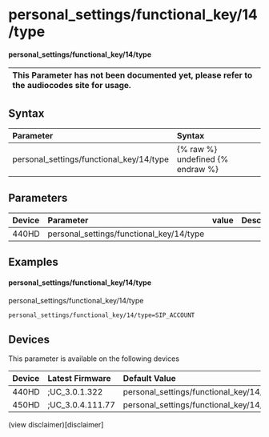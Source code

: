 ﻿---
description: personal_settings/functional_key/14/type
search:
    keywords: ['personal_settings','functional_key','14','type']
---

# personal_settings/functional_key/14/type

#### personal_settings/functional_key/14/type


| This Parameter has not been documented yet, please refer to the audiocodes site for usage.  |
| :--- |

## Syntax
| Parameter | Syntax |
| :--- | :--- |
|personal_settings/functional_key/14/type | {% raw %} undefined {% endraw %} |

## Parameters
|Device|Parameter|value|Description|
|:---|:---|:---|:---|
| 440HD | personal_settings/functional_key/14/type |  |  |

## Examples
#### personal_settings/functional_key/14/type

personal_settings/functional_key/14/type

```
personal_settings/functional_key/14/type=SIP_ACCOUNT
```

## Devices
This parameter is available on the following devices

| Device | Latest Firmware | Default Value |
|:---|:---|:---|
| 440HD | ;UC_3.0.1.322 | personal_settings/functional_key/14/type=SIP_ACCOUNT 
| 450HD | ;UC_3.0.4.111.77 | personal_settings/functional_key/14/type=EMPTY 

(view disclaimer)[disclaimer]
